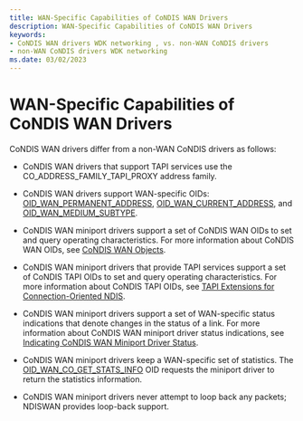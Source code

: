 ```yaml
---
title: WAN-Specific Capabilities of CoNDIS WAN Drivers
description: WAN-Specific Capabilities of CoNDIS WAN Drivers
keywords:
- CoNDIS WAN drivers WDK networking , vs. non-WAN CoNDIS drivers
- non-WAN CoNDIS drivers WDK networking
ms.date: 03/02/2023
---
```


# WAN-Specific Capabilities of CoNDIS WAN Drivers





CoNDIS WAN drivers differ from a non-WAN CoNDIS drivers as follows:

-   CoNDIS WAN drivers that support TAPI services use the CO\_ADDRESS\_FAMILY\_TAPI\_PROXY address family.

-   CoNDIS WAN drivers support WAN-specific OIDs: [OID\_WAN\_PERMANENT\_ADDRESS](/previous-versions/windows/hardware/network/ff561220(v=vs.85)), [OID\_WAN\_CURRENT\_ADDRESS](/previous-versions/windows/hardware/network/ff561200(v=vs.85)), and [OID\_WAN\_MEDIUM\_SUBTYPE](/previous-versions/windows/hardware/network/ff561216(v=vs.85)).

-   CoNDIS WAN miniport drivers support a set of CoNDIS WAN OIDs to set and query operating characteristics. For more information about CoNDIS WAN OIDs, see [CoNDIS WAN Objects](/windows-hardware/drivers/ddi/ntddndis/index).

-   CoNDIS WAN miniport drivers that provide TAPI services support a set of CoNDIS TAPI OIDs to set and query operating characteristics. For more information about CoNDIS TAPI OIDs, see [TAPI Extensions for Connection-Oriented NDIS](./tapi-extension-oids-for-connection-oriented-ndis.md).

-   CoNDIS WAN miniport drivers support a set of WAN-specific status indications that denote changes in the status of a link. For more information about CoNDIS WAN miniport driver status indications, see [Indicating CoNDIS WAN Miniport Driver Status](indicating-condis-wan-miniport-driver-status.md).

-   CoNDIS WAN miniport drivers keep a WAN-specific set of statistics. The [OID\_WAN\_CO\_GET\_STATS\_INFO](./oid-wan-co-get-stats-info.md) OID requests the miniport driver to return the statistics information.

-   CoNDIS WAN miniport drivers never attempt to loop back any packets; NDISWAN provides loop-back support.

 

